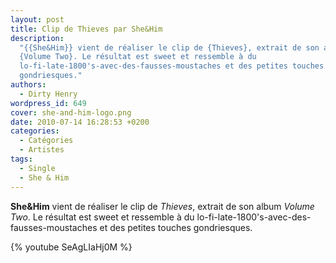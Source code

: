 ```yaml
---
layout: post
title: Clip de Thieves par She&Him
description:
  "{{She&Him}} vient de réaliser le clip de {Thieves}, extrait de son album
  {Volume Two}. Le résultat est sweet et ressemble à du
  lo-fi-late-1800's-avec-des-fausses-moustaches et des petites touches
  gondriesques."
authors:
  - Dirty Henry
wordpress_id: 649
cover: she-and-him-logo.png
date: 2010-07-14 16:28:53 +0200
categories:
  - Catégories
  - Artistes
tags:
  - Single
  - She & Him
---
```


**She&Him** vient de réaliser le clip de _Thieves_, extrait de son album _Volume
Two_. Le résultat est sweet et ressemble à du
lo-fi-late-1800's-avec-des-fausses-moustaches et des petites touches
gondriesques.

{% youtube SeAgLIaHj0M %}
